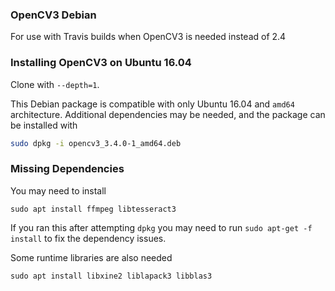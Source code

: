 ### OpenCV3 Debian
For use with Travis builds when OpenCV3 is needed instead of 2.4

### Installing OpenCV3 on Ubuntu 16.04
Clone with `--depth=1`.

This Debian package is compatible with only Ubuntu 16.04 and `amd64` architecture.
Additional dependencies may be needed, and the package can be installed with
```bash
sudo dpkg -i opencv3_3.4.0-1_amd64.deb
```

### Missing Dependencies
You may need to install
```
sudo apt install ffmpeg libtesseract3
```

If you ran this after attempting `dpkg` you may need to run `sudo apt-get -f install` to 
fix the dependency issues.

Some runtime libraries are also needed
```
sudo apt install libxine2 liblapack3 libblas3
```

